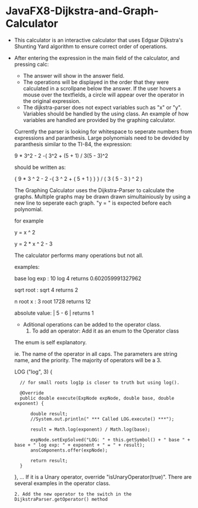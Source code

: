 # JavaFX8-Dijkstra-and-Graph-Calculator

- This calculator is an interactive calculator that uses Edgsar Dijkstra's Shunting Yard algorithm to ensure correct 
order of operations. 
- After entering the expression in the main field of the calculator, and pressing calc: 
  - The answer will show in the answer field.
  - The operations will be displayed in the order that they were calculated in a scrollpane below the answer. If the user
  hovers a mouse over the textfields, a circle will appear over the operator in the original expression. 
  - The dijkstra-parser does not expect variables such as "x" or "y". Variables should be handled by the using class. An
  example of how variables are handled are provided by the graphing calculator.
  
  Currently the parser is looking for whitespace to seperate numbers from expressions and paranthesis. Large polynomials need
  to be devided by paranthesis similar to the TI-84, the expression:
  
  9 * 3^2 - 2 -( 3^2 + (5 + 1) / 3(5 - 3)^2
  
  should be written as: 
  
  { 9 * 3 ^ 2 - 2 -{ 3 ^ 2 + ( 5 + 1 ) } } / ( 3 ( 5 - 3 ) ^ 2 )
  
  The Graphing Calculator uses the Dijkstra-Parser to calculate the graphs. Multiple graphs may be drawn drawn simultainiously
  by using a new line to seperate each graph. "y = " is expected before each polynomial. 
  
  for  example
  
  y = x ^ 2
  
  y = 2 * x ^ 2 - 3
  
  The calculator performs many operations but not all. 
  
  examples:
  
  base log exp  : 10 log 4  returns 0.602059991327962
  
  sqrt root     : sqrt 4    returns 2
  
  n root x      : 3 root 1728  returns 12
  
  absolute value: | 5 - 6 |  returns 1
  
  
  - Aditional operations can be added to the operator class. 
      1. To add an operator: Add it as an enum to the Operator class
  
  The enum is self explanatory.
  
  ie.
  The name of the operator in all caps. The parameters are string name, and the priority. The majority of operators will be a       3. 
  
  LOG ("log", 3) {

        // for small roots log1p is closer to truth but using log().

        @Override
        public double execute(ExpNode expNode, double base, double exponent) {

            double result;
            //System.out.println(" *** Called LOG.execute() ***");

            result = Math.log(exponent) / Math.log(base);

            expNode.setExpSolved("LOG: " + this.getSymbol() + " base " + base + " log exp: " + exponent + " = " + result);
            ansComponents.offer(expNode);

            return result;
        }
    }, ...
    If it is a Unary operator, override "isUnaryOperator(true)". There are several examples in the operator class. 
    
      2. Add the new operator to the switch in the DijkstraParser.getOperator() method

